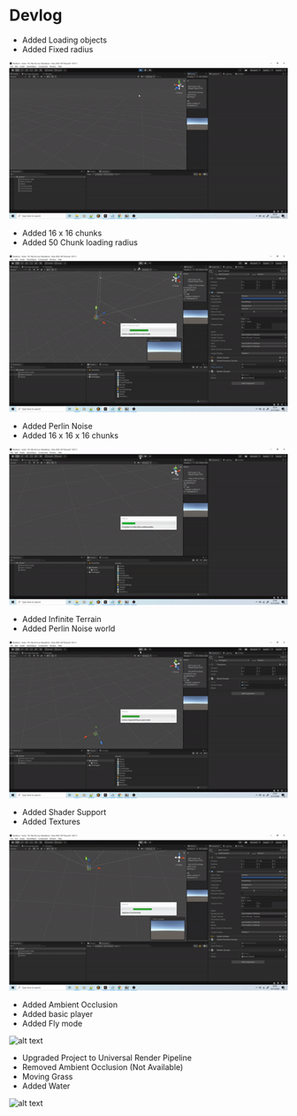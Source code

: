 # Devlog

- Added Loading objects
- Added Fixed radius

![alt text](https://github.com/Terraform-CSharp/Terraform/blob/images/0.gif?raw=true)

- Added 16 x 16 chunks
- Added 50 Chunk loading radius

![alt text](https://github.com/Terraform-CSharp/Terraform/blob/images/1.gif?raw=true)

- Added Perlin Noise
- Added 16 x 16 x 16 chunks

![alt text](https://github.com/Terraform-CSharp/Terraform/blob/images/2.gif?raw=true)

- Added Infinite Terrain
- Added Perlin Noise world

![alt text](https://github.com/Terraform-CSharp/Terraform/blob/images/3.gif?raw=true)

- Added Shader Support
- Added Textures

![alt text](https://github.com/Terraform-CSharp/Terraform/blob/images/4.gif?raw=true)

- Added Ambient Occlusion
- Added basic player
- Added Fly mode

![alt text](https://github.com/Terraform-CSharp/Terraform/blob/images/5.gif?raw=true)

- Upgraded Project to Universal Render Pipeline
- Removed Ambient Occlusion (Not Available)
- Moving Grass
- Added Water

![alt text](https://github.com/Terraform-CSharp/Terraform/blob/images/6.gif?raw=true)
